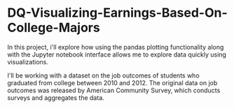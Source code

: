 # DQ-Visualizing-Earnings-Based-On-College-Majors
In this project, i'll explore how using the pandas plotting functionality along with the Jupyter notebook interface allows me to explore data quickly using visualizations.

I'll be working with a dataset on the job outcomes of students who graduated from college between 2010 and 2012. The original data on job outcomes was released by American Community Survey, which conducts surveys and aggregates the data. 
